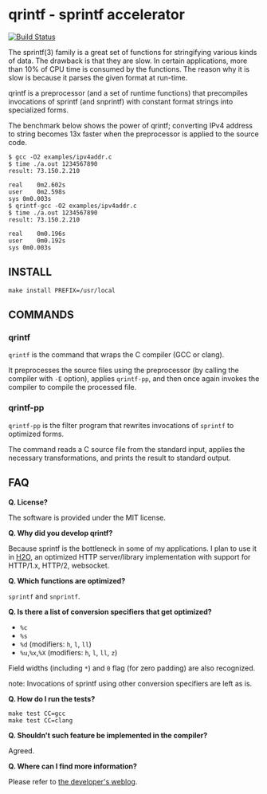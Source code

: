 qrintf - sprintf accelerator
======

[![Build Status](https://travis-ci.org/h2o/qrintf.svg?branch=master)](https://travis-ci.org/h2o/qrintf)

The sprintf(3) family is a great set of functions for stringifying various kinds of data.
The drawback is that they are slow.
In certain applications, more than 10% of CPU time is consumed by the functions.
The reason why it is slow is because it parses the given format at run-time.

qrintf is a preprocessor (and a set of runtime functions) that precompiles invocations of sprintf (and snprintf) with constant format strings into specialized forms.

The benchmark below shows the power of qrintf; converting IPv4 address to string becomes 13x faster when the preprocessor is applied to the source code.

```
$ gcc -O2 examples/ipv4addr.c
$ time ./a.out 1234567890
result: 73.150.2.210

real	0m2.602s
user	0m2.598s
sys	0m0.003s
$ qrintf-gcc -O2 examples/ipv4addr.c
$ time ./a.out 1234567890
result: 73.150.2.210

real	0m0.196s
user	0m0.192s
sys	0m0.003s
```

INSTALL
---

```
make install PREFIX=/usr/local
```

COMMANDS
---

### qrintf

`qrintf` is the command that wraps the C compiler (GCC or clang).

It preprocesses the source files using the preprocessor (by calling the compiler with `-E` option), applies `qrintf-pp`, and then once again invokes the compiler to compile the processed file.

### qrintf-pp

`qrintf-pp` is the filter program that rewrites invocations of `sprintf` to optimized forms.

The command reads a C source file from the standard input, applies the necessary transformations, and prints the result to standard output.

FAQ
---

__Q. License?__

The software is provided under the MIT license.

__Q. Why did you develop qrintf?__

Because sprintf is the bottleneck in some of my applications.  I plan to use it in [H2O](https://github.com/h2o/h2o), an optimized HTTP server/library implementation with support for HTTP/1.x, HTTP/2, websocket.

__Q. Which functions are optimized?__

`sprintf` and `snprintf`.

__Q. Is there a list of conversion specifiers that get optimized?__

- `%c`
- `%s`
- `%d` (modifiers: `h`, `l`, `ll`)
- `%u`,`%x`,`%X` (modifiers: `h`, `l`, `ll`, `z`)

Field widths (including `*`) and `0` flag (for zero padding) are also recognized.

note: Invocations of sprintf using other conversion specifiers are left as is.

__Q. How do I run the tests?__

```
make test CC=gcc
make test CC=clang
```

__Q. Shouldn't such feature be implemented in the compiler?__

Agreed.

__Q. Where can I find more information?__

Please refer to [the developer's weblog](http://blog.kazuhooku.com/search/label/qrintf).
